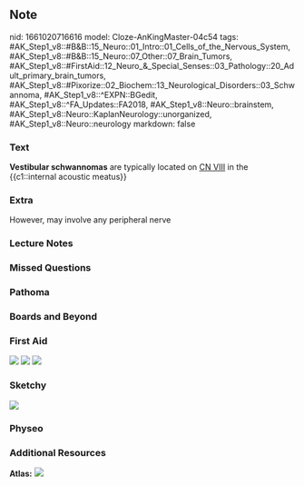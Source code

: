 ## Note
nid: 1661020716616
model: Cloze-AnKingMaster-04c54
tags: #AK_Step1_v8::#B&B::15_Neuro::01_Intro::01_Cells_of_the_Nervous_System, #AK_Step1_v8::#B&B::15_Neuro::07_Other::07_Brain_Tumors, #AK_Step1_v8::#FirstAid::12_Neuro_&_Special_Senses::03_Pathology::20_Adult_primary_brain_tumors, #AK_Step1_v8::#Pixorize::02_Biochem::13_Neurological_Disorders::03_Schwannoma, #AK_Step1_v8::^EXPN::BGedit, #AK_Step1_v8::^FA_Updates::FA2018, #AK_Step1_v8::Neuro::brainstem, #AK_Step1_v8::Neuro::KaplanNeurology::unorganized, #AK_Step1_v8::Neuro::neurology
markdown: false

### Text
<div>
  <b>Vestibular schwannomas</b> are typically located on <u>CN
  VIII</u> in the {{c1::internal acoustic meatus}}
</div>

### Extra
However, may involve any peripheral nerve

### Lecture Notes


### Missed Questions


### Pathoma


### Boards and Beyond


### First Aid
<img src="tmpaFQ72v.png"> <img src="tmplflI5l.png"> <img src= 
"tmp62HqRa.png">

### Sketchy
<img src="Schwannoma.jpeg">

### Physeo


### Additional Resources
<b>Atlas:</b> <img src="tmp5nSl9Q.png">
